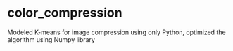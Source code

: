 # color_compression

Modeled K-means for image compression using only Python, optimized the algorithm using Numpy library
